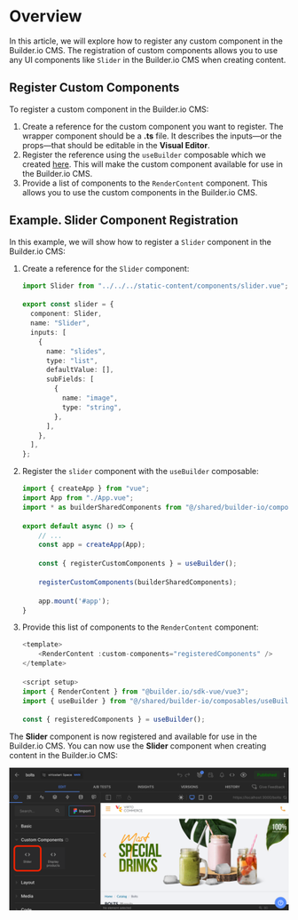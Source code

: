 # Overview

In this article, we will explore how to register any custom component in the Builder.io CMS. The registration of custom components allows you to use any UI components like `Slider` in the Builder.io CMS when creating content.

## Register Custom Components

To register a custom component in the Builder.io CMS:

1. Create a reference for the custom component you want to register. The wrapper component should be a **.ts** file. It describes the inputs—or the props—that should be editable in the **Visual Editor**.
1. Register the reference using the `useBuilder` composable which we created [here](overview.md#connect-builderio-with-virto-commerce-vue-b2b-theme). This will make the custom component available for use in the Builder.io CMS.
1. Provide a list of components to the `RenderContent` component. This allows you to use the custom components in the Builder.io CMS.

## Example. Slider Component Registration

In this example, we will show how to register a `Slider` component in the Builder.io CMS:

1. Create a reference for the `Slider` component:

    ```typescript title="@/shared/builder-io/components/custom/slider.ts" linenums="1"
    import Slider from "../../../static-content/components/slider.vue";

    export const slider = {
      component: Slider,
      name: "Slider",
      inputs: [
        {
          name: "slides",
          type: "list",
          defaultValue: [],
          subFields: [
            {
              name: "image",
              type: "string",
            },
          ],
        },
      ],
    };
    ```

2. Register the `slider` component with the `useBuilder` composable:

    ```typescript title="client-app/app-runner.ts" linenums="1"
    import { createApp } from "vue";
    import App from "./App.vue";
    import * as builderSharedComponents from "@/shared/builder-io/components/custom";

    export default async () => {
        // ...
        const app = createApp(App);

        const { registerCustomComponents } = useBuilder();

        registerCustomComponents(builderSharedComponents);

        app.mount('#app');
    }
    ```

3. Provide this list of components to the `RenderContent` component:

    ```typescript linenums="1"
    <template>
        <RenderContent :custom-components="registeredComponents" />
    </template>

    <script setup>
    import { RenderContent } from "@builder.io/sdk-vue/vue3";
    import { useBuilder } from "@/shared/builder-io/composables/useBuilder";

    const { registeredComponents } = useBuilder();
    ```

The **Slider** component is now registered and available for use in the Builder.io CMS. You can now use the **Slider** component when creating content in the Builder.io CMS:

![Slider Component in Builder.io CMS](./../media//slider-component-builder.png)
